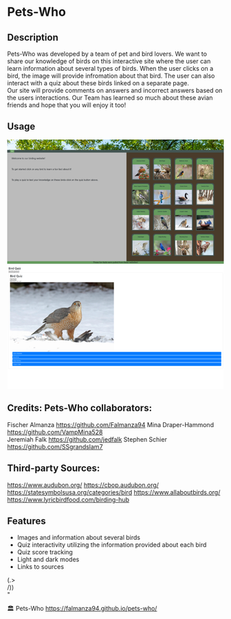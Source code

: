 # Pets-Who
<!-- 
    ^ ^
   (.↓.)
 /)(( ))(\
    ^ ^      -->

  
## Description
Pets-Who was developed by a team of pet and bird lovers. We want to share our knowledge of birds on this interactive site where the user can learn information about several types of birds. 
When the user clicks on a bird, the image will provide infromation about that bird. The user can also interact with a quiz about these birds linked on a separate page.  
Our site will provide comments on answers and incorrect answers based on the users interactions. Our Team has learned so much about these avian friends and hope that you will enjoy it too!


## Usage

![webpage-pic](assets/images/screenshot-web_720.png)
![quiz-pic](assets/images/screenshot-quiz_720.png)


## Credits: Pets-Who collaborators:

Fischer Almanza     https://github.com/Falmanza94 
Mina Draper-Hammond https://github.com/VampMina528  
Jeremiah Falk       https://github.com/jedfalk
Stephen Schier      https://github.com/SSgrandslam7


## Third-party Sources:

https://www.audubon.org/
https://cbop.audubon.org/
https://statesymbolsusa.org/categories/bird
https://www.allaboutbirds.org/
https://www.lyricbirdfood.com/birding-hub


## Features

* Images and information about several birds
* Quiz interactivity utilizing the information provided about each bird
* Quiz score tracking
* Light and dark modes
* Links to sources

(.>            
/))           
"               

🏛️ Pets-Who
https://falmanza94.github.io/pets-who/